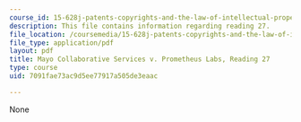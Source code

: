 ```yaml
---
course_id: 15-628j-patents-copyrights-and-the-law-of-intellectual-property-spring-2013
description: This file contains information regarding reading 27.
file_location: /coursemedia/15-628j-patents-copyrights-and-the-law-of-intellectual-property-spring-2013/7091fae73ac9d5ee77917a505de3eaac_MIT15_628JS13_read27.pdf
file_type: application/pdf
layout: pdf
title: Mayo Collaborative Services v. Prometheus Labs, Reading 27
type: course
uid: 7091fae73ac9d5ee77917a505de3eaac

---
```

None